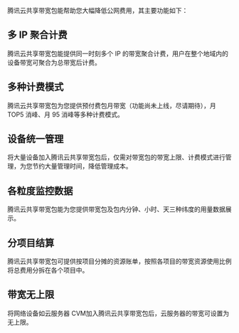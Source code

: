 腾讯云共享带宽包能帮助您大幅降低公网费用，其主要功能如下：
## 多 IP 聚合计费 
腾讯云共享带宽包能提供同一时刻多个 IP 的带宽聚合计费，用户在整个地域内的设备带宽可聚合为总带宽后计费。
## 多种计费模式
腾讯云共享带宽包为您提供预付费包月带宽（功能尚未上线，尽请期待），月 TOP5 消峰、月 95 消峰等多种计费模式。
## 设备统一管理 
将大量设备加入腾讯云共享带宽包后，仅需对带宽包的带宽上限、计费模式进行管理，为您节约大量管理时间，降低管理成本。
## 各粒度监控数据
腾讯云共享带宽包能为您提供带宽包及包内分钟、小时、天三种纬度的用量数据展示。
## 分项目结算 
腾讯云共享带宽包可提供按项目分摊的资源账单，按照各项目的带宽资源使用比例将总费用分拆在各个项目中。
## 带宽无上限 
将网络设备如云服务器 CVM加入腾讯云共享带宽包后，云服务器的带宽可设置为无上限。
